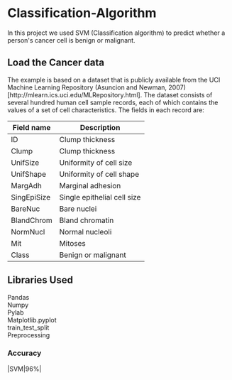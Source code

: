 # Classification-Algorithm
In this project we used SVM (Classification algorithm) to predict whether a person's cancer cell is benign or malignant.<br>
<h2 id="load_dataset">Load the Cancer data</h2>
The example is based on a dataset that is publicly available from the UCI Machine Learning Repository (Asuncion and Newman, 2007)[http://mlearn.ics.uci.edu/MLRepository.html]. The dataset consists of several hundred human cell sample records, each of which contains the values of a set of cell characteristics. The fields in each record are:

|Field name|Description|
|--- |--- |
|ID|Clump thickness|
|Clump|Clump thickness|
|UnifSize|Uniformity of cell size|
|UnifShape|Uniformity of cell shape|
|MargAdh|Marginal adhesion|
|SingEpiSize|Single epithelial cell size|
|BareNuc|Bare nuclei|
|BlandChrom|Bland chromatin|
|NormNucl|Normal nucleoli|
|Mit|Mitoses|
|Class|Benign or malignant|<br>
## Libraries Used
  Pandas<br>
  Numpy<br>
  Pylab<br>
  Matplotlib.pyplot<br>
  train_test_split<br>
  Preprocessing<br>
### Accuracy
|SVM|96%|
